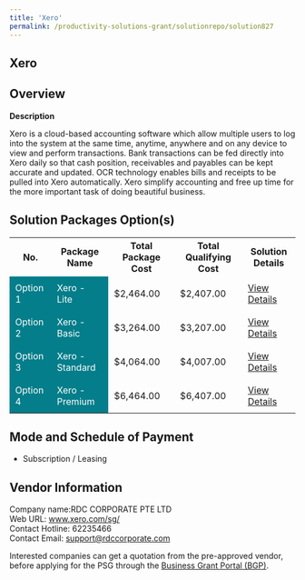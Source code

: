 ```yaml
---
title: 'Xero'
permalink: /productivity-solutions-grant/solutionrepo/solution827
---
```


## Xero

## Overview

**Description**

Xero is a cloud-based accounting software which allow multiple users to log into the system at the same time, anytime, anywhere and on any device to view and perform transactions. Bank transactions can be fed directly into Xero daily so that cash position, receivables and payables can be kept accurate and updated. OCR technology enables bills and receipts to be pulled into Xero automatically.  Xero simplify accounting and free up time for the more important task of doing beautiful business.

## Solution Packages Option(s)

<table>
<tr>
<th><b>No.</b></th>
<th><b>Package Name</b></th>
<th><b>Total Package Cost</b></th>
<th><b>Total Qualifying Cost</b></th>
<th><b>Solution Details</b></th>
</tr>
<tr>
<td style='padding: 10px; background-color: #037E8A; color: #FFFFFF;'>Option 1</td>
<td style='padding: 10px; background-color: #037E8A; color: #FFFFFF;'>Xero - Lite</td>
<td style='padding: 10px;'>$2,464.00</td>
<td style='padding: 10px;'>$2,407.00</td>
<td style='padding: 10px;'><a href='/images/psg/DesensitisedRDC_Annex_3_CR_wef_15dec22_Part_1.pdf' target='_blank'>View Details</a></td>
</tr>
<tr>
<td style='padding: 10px; background-color: #037E8A; color: #FFFFFF;'>Option 2</td>
<td style='padding: 10px; background-color: #037E8A; color: #FFFFFF;'>Xero - Basic</td>
<td style='padding: 10px;'>$3,264.00</td>
<td style='padding: 10px;'>$3,207.00</td>
<td style='padding: 10px;'><a href='/images/psg/DesensitisedRDC_Annex_3_CR_wef_15dec22_Part_2.pdf' target='_blank'>View Details</a></td>
</tr>
<tr>
<td style='padding: 10px; background-color: #037E8A; color: #FFFFFF;'>Option 3</td>
<td style='padding: 10px; background-color: #037E8A; color: #FFFFFF;'>Xero - Standard</td>
<td style='padding: 10px;'>$4,064.00</td>
<td style='padding: 10px;'>$4,007.00</td>
<td style='padding: 10px;'><a href='/images/psg/DesensitisedRDC_Annex_3_CR_wef_15dec22_Part_3.pdf' target='_blank'>View Details</a></td>
</tr>
<tr>
<td style='padding: 10px; background-color: #037E8A; color: #FFFFFF;'>Option 4</td>
<td style='padding: 10px; background-color: #037E8A; color: #FFFFFF;'>Xero - Premium</td>
<td style='padding: 10px;'>$6,464.00</td>
<td style='padding: 10px;'>$6,407.00</td>
<td style='padding: 10px;'><a href='/images/psg/DesensitisedRDC_Annex_3_CR_wef_15dec22_Part_4.pdf' target='_blank'>View Details</a></td>
</tr>
</table>

## Mode and Schedule of Payment

 - Subscription / Leasing

## Vendor Information

 Company name:RDC CORPORATE PTE LTD<br>Web URL: www.xero.com/sg/ <br>Contact Hotline: 62235466 <br>Contact Email: support@rdccorporate.com 

Interested companies can get a quotation from the pre-approved vendor, before applying for the PSG through the <a href='https://www.businessgrants.gov.sg/' target='_blank' rel='noopener'>Business Grant Portal (BGP)</a>.

<script src="/jquery/resize-tables.js"></script>
